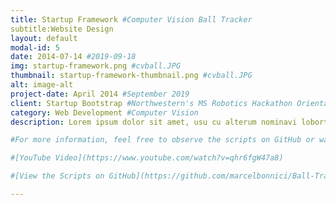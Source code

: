 ```yaml
---
title: Startup Framework #Computer Vision Ball Tracker
subtitle:Website Design
layout: default
modal-id: 5
date: 2014-07-14 #2019-09-18
img: startup-framework.png #cvball.JPG
thumbnail: startup-framework-thumbnail.png #cvball.JPG
alt: image-alt
project-date: April 2014 #September 2019
client: Startup Bootstrap #Northwestern's MS Robotics Hackathon Orientation
category: Web Development #Computer Vision
description: Lorem ipsum dolor sit amet, usu cu alterum nominavi lobortis. At duo novum diceret. Tantas apeirian vix et, usu sanctus postulant inciderint ut, populo diceret necessitatibus in vim. Cu eum dicam feugiat noluisse. #This hackathon project entailed building a two degree of freedom webcam tripod to track a colored object. Using Python and OpenCV, it is configured to track an object the approximate color of an orange ping pong ball.

#For more information, feel free to observe the scripts on GitHub or watch the brief YouTube video.

#[YouTube Video](https://www.youtube.com/watch?v=qhr6fgW47a8)

#[View the Scripts on GitHub](https://github.com/marcelbonnici/Ball-Tracker)

---
```

